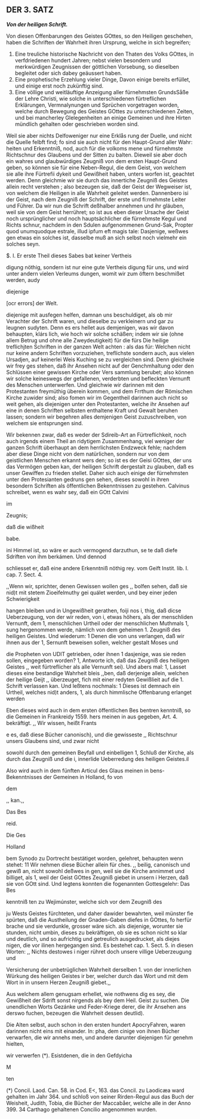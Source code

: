 <!-- Seite 109 ,  content-0095.xml-->

DER 3. SATZ
-----------

***Von der heiligen Schrift.***


Von diesen Offenbarungen des Geistes GOttes, so 
den Heiligen geschehen, haben die Schriften der 
Wahrheit ihren Ursprung, welche in sich begreifen; 

1. Eine treuliche historische Nachricht von den
   Thaten des Volks GOttes, in verfdriedenen hundert
   Jahren; nebst vielen besondern und merkwürdigen
   Zeugnissen der göttlichen Vorsebung, so dieselben
   begleitet oder sich dabey geäussert haben.
2. Eine prophetische Erzehlung vieler Dinge,
   Davon einige bereits erfüllet, und einige erst noch zukünftig
   sind.
3. Eine völlige und weitläuftige Anzeigung aller
   fürnehmsten GrundsSåße der Lehre Christi, wie
   solche in unterschiedenen fürtreflichen Erklärungen,
   Vermnalynungen und Sprüchen vorgetragen worden,<!-- Seite 110 -->
   welche durch Bewegung des Geistes GOttes
   zu unterschiedenen Zeiten, und bei mancherley Glelegenheiten
   an einige Gemeinen und ihre Hirten
   mündlich gehalten oder geschrieben worden sind.

Weil sie aber nichts Delfoweniger nur eine Erklås rung der Duelle, und nicht die Quelle felbft find; fo sind sie auch nicht für den Haupt-Grund aller Wahr: heiten und Erkenntniß, nod, auch für die volkoms mene und fürnehmste Richtschnur des Glaubens und der Sitten zu balten. Dieweil sie aber doch ein wahres und glaubwürdiges Zeugniß von dem ersten Haupt-Grund geben, so können sie für eine Neben-Regul, die dem Geist, von welchem sie alle ihre Fürtrefii dykeit und Gewißheit haben, unters worfen ist, geachtet werden. Denn gleichmie wir sie durch das innertiche Zeugniß des Geistes allein recht verstehen ; also bezeugen sie, daß der Geist der Wegweiser ist, von welchem die Heiligen in alle Wahrheit geleitet werden. Dannenbero isi der Geist, nach dem Zeugniß der Schrift, der erste und fi:rnehmste Leiter und Führer. Da wir nun die Schrift deßhalber annehmen und ihr gläuben, weil sie von dem Geist herrühret; so ist aus eben dieser Ursache der Geist noch ursprünglicher und noch hauptsächlicher die fürnehmste Kegul und Richts schnur, nachdem in den Sdulen aufgenommenen Grund-Sak, Propter quod unumquodque estrale, illud ipfum eft magis tale: Dasjenige, weßwes gen etwas ein solches ist, dasselbe muß an sich selbst noch vielmehr ein solches seyn.

$. I. Er erste Theil dieses Sabes bat keiner Vertheis

digung nöthig, sondern ist nur eine gute Vertheis digung für uns, und wird unter andern vielen Verleums dungen, womit wir zum öftern beschmißet werden, audy

diejenige

 [ocr errors]
der Welt.

diejenige mit ausfegen helfen, damnan uns beschuldiget, als ob mir Verachter der Schrift waren, und dieselbe zu verkleinern und gar zu leugnen sudyten. Denn es ers hellet aus demjenigen, was wir davon behaupten, klárs lich, wie hoch wir solche schäßen; indem wir sie (ohne allem Betrug und ohne alle Zweydeutigkeit) für die fürs Die heilige treflichjten Schriften in der ganzen Welt achten : als das für: Welchen nicht nur keine andern Schriften vorzuziehen, treflichste sondern auch, aus vielen Ursadjen, auf keinerlei Weis Kuching se zu vergleichen sind. Denn gleichwie wir frey ges stehen, daß ihr Ansehen nicht auf der Genchmhaltung oder den Schlüssen einer gewissen Kirche oder Vers sammlung berubet; also können wir solche keineswegs der gefallenen, verderbten und befleckten Vernunft des Menschen unterwerfen. Und gleichwie wir darinnen mit den Protestanten freymüthig überein kommen, und dem Frrthum der Römischen Kirche zuwider sind; also fomen wir im Gegentheil darinnen auch nicht so weit gehen, als diejenigen unter den Protestanten, welche ihr Ansehen auf eine in denen Schriften selbsten enthaltene Kraft und Gewalt beruhen lassen; sondern wir begehren alles demjenigen Geist zuzuschreiben, von welchem sie entsprungen sind.

Wir bekennen zwar, daß es weder der Sdireib-Art an Fürtreflichkeit, noch auch irgends einem Theil an ridytigem Zusammenhang, viel weniger der ganzen Schrift überhaupt an dem herrlichsten Endzweck fehle; nachdem aber diese Dinge nicht von dem natürlichen, sondern nur von dem geistlichen Menschen erkannt wers den; so ist es der Geisi GOttes, der uns das Vermögen geben kan, der heiligen Schrift dergestalt zu glauben, daß es unser Gewiffen zu frieden stellet. Daher sich auch einige der fürnehmsten unter den Protesianten gedruns gen sehen, dieses sowohl in ihren besondern Schriften als öffentlichen Bekenntnissen zu gestehen. Calvinus schreibet, wenn es wahr sey, daß ein GOtt Calvini

im

Zeugnis;

daß die wißheit

babe.

ini Himmel ist, so wäre er auch vermogend darzuthun, se te daß diefe Sdriften von ihm berkámen. Und dennod

schliesset er, daß eine andere Erkenntniß nöthig rey. vom Geift Instit. lib. I. cap. 7. Sect. 4.

,,Wenn wir, sprichter, denen Gewissen wollen ges ,, bolfen sehen, daß sie nid)t mit stetem Zioeifelmuthy gei quálet werden, und bey einer jeden Schwierigkeit

hangen bleiben und in Ungewißheit gerathen, foiji nos i, thig, daß dicse Ueberzeugung, von der wir reden, von i, etwas höhers, als der menschliden Vernunft, dem 1, menschlichen Urtheil oder der menschlichen Muthmals 1, sung hergenommen werde, nämlich von dem geheimen 1. Zeugniß des heiligen Geistes. Und wiederum: 1 Denen die von uns verlangen, daß wir ihnen aus der 1, Sernunft beweisen sollen, welcher gestalt Moses und

die Propheten von UDIT getrieben, oder ihnen 1 dasjenige, was sie reden sollen, eingegeben worden? 1, Antworte ich, daß das Zeugniß des heiligen Geistes ,, weit fürtreflicher als alle Vernunft sei). Und abers mal: 1, Lasset dieses eine bestandige Wahrheit bleis ,,ben, daß derjenige allein, welchen der heilige Geijt ,, überzeuget, fich mit einer redyten Gewißlieit auf die 1. Schrift verlassen kan. Und leßtens nochmals: 1 Dieses ist demnach ein Urtheil, welches nid)t anders, 1, als durch himmlische Offenbarung erlanget werden

Eben dieses wird auch in dem ersten öffentlichen Bes bentren kenntniß, so die Gemeinen in Frankreidy 1559. hers meinen in aus gegeben, Art. 4. bekräftigt. ,, Wir wissen, heißt Frants

e es, daß diese Bücher canonisch), und die gewisseste ,, Richtschnur unsers Glaubens sind, und zwar nicht

sowohl durch den gemeinen Beyfall und einbelligen 1, Schluß der Kirche, als durch das Zeugniß und die i, innerlide Ueberredung des heiligen Geistes.il

Also wird auch in dem fünften Articul des Glaus meinen in bens-Bekenntnisses der Gemeinen in Holland, fo von

dem

,, kan.,,

Das Bes

reid.

Die Ges

Holland

bem Synodo zu Dortrecht bestätiget worden, gelehret, behaupten wenn stehet: 11 Wir nehmen diese Bücher allein für ches. ,, beilig, canonisch und gewiß an, nicht sowohl deßwes in gen, weil sie die Kirche annimmet und billiget, als 1, weil der Geist GOttes Zeugniß giebet in unsern i Herzen, daß sie von GOtt sind. Und legtens konnten die fogenannten Gottesgelehr: Das Bes

kenntniß ten zu Wejimúnster, welche sich vor dem Zeugniß des

ju Wests Geistes fürchteten, und daher dawider bewahrten, weil münster fie spürten, daß die Austheilung der Gnaden-Gaben diefes in GOttes, fo herfür brache und sie verdunkle, grosser wäre sich. als diejenige, worunter sie stunden, nicht umbin, dieses zu bekräftigen, ob sie es schon nicht so klar und deutlich, und so aufrichtig und getreulich ausgedrucket, als diejes nigen, die vor ilinen hergegangen sind. Es bestehet cap. 1. Sect. 5. in diesen Worten: ,, Nichts destowes i niger rühret doch unsere villige Ueberzeugung und

Versicherung der unbetrüglichen Wahrheit derselben 1. von der innerlichen Würkung des heiligen Geistes ir ber, welcher durch das Wort und mit dem Wort in in unsern Herzen Zeugniß giebet.,,

Aus welchem allem genugsam erhellet, wie nothwens dig es sey, die Gewißheit der Sdrift sonst nirgends als bey dem Heil. Geist zu suchen. Die unendlichen Worts Gezánke und Feder-Kriege derer, die ihr Ansehen ans derswo fuchen, bezeugen die Wahrheit dessen deutlid).

Die Alten selbst, auch schon in den ersten hundert ApocryFahren, waren darinnen nicht eins mit einander. In: pha, dem cinige von ihnen Bücher verwarfen, die wir annehs men, und andere darunter diejenigen für genehm hielten,

wir verwerfen (*). Esistdenen, die in den Gefdyicha

M

ten

(*) Concil. Laod. Can. 58. in Cod. E<, 163. das Concil. zu Laodicæa ward gehalten im Jahr 364. und schloß von seiner Rirden-Regul aus das Buch der Weisheit, Judith, Tobia, die Bücher der Maccabåer, welche alle in der Anno 399. 34 Carthago gehaltenen Concilio angenommen wurden.


